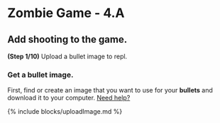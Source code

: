 # Zombie Game - 4.A

## Add shooting to the game.

**(Step 1/10)** Upload a bullet image to repl.

### Get a bullet image.

First, find or create an image that you want to use for your **bullets** and download it to your computer. [Need help?](/tutorials/images/)

{% include blocks/uploadImage.md %}
